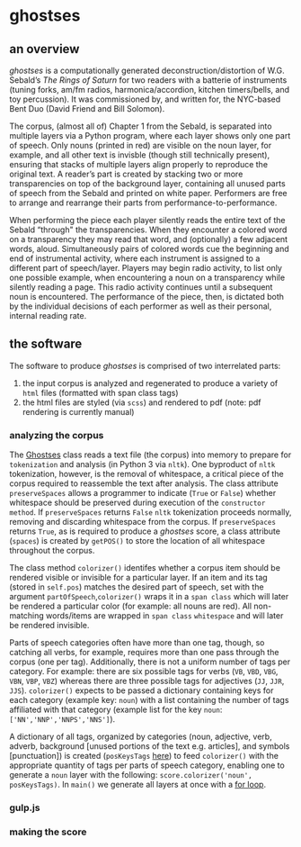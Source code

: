 # ghostses

## an overview

*ghostses* is a computationally generated deconstruction/distortion of W.G. Sebald’s *The Rings of Saturn* for two readers with a batterie of instruments (tuning forks, am/fm radios, harmonica/accordion, kitchen timers/bells, and toy percussion). It was commissioned by, and written for, the NYC-based Bent Duo (David Friend and Bill Solomon).

The corpus, (almost all of) Chapter 1 from the Sebald, is separated into multiple layers via a Python program, where each layer shows only one part of speech. Only nouns (printed in red) are visible on the noun layer, for example, and all other text is invisble (though still technically present), ensuring that stacks of multiple layers align properly to reproduce the original text. A reader’s part is created by stacking two or more transparencies on top of the background layer, containing all unused parts of speech from the Sebald and printed on white paper. Performers are free to arrange and rearrange their parts from performance-to-performance.

When performing the piece each player silently reads the entire text of the Sebald “through" the transparencies. When they encounter a colored word on a transparency they may read that word, and (optionally) a few adjacent words, aloud. Simultaneously pairs of colored words cue the beginning and end of instrumental activity, where each instrument is assigned to a different part of speech/layer. Players may begin radio activity, to list only one possible example, when encountering a noun on a transparency while silently reading a page. This radio activity continues until a subsequent noun is encountered. The performance of the piece, then, is dictated both by the individual decisions of each performer as well as their personal, internal reading rate.


## the software

The software to produce *ghostses* is comprised of two interrelated parts:

1. the input corpus is analyzed and regenerated to produce a variety of `html` files (formatted with span class tags)
2. the html files are styled (via `scss`) and rendered to pdf (note: pdf rendering is currently manual)


### analyzing the corpus

The [Ghostses](layer_generator/py/ghostses.py) class reads a text file (the corpus) into memory to prepare for `tokenization` and analysis (in Python 3 via `nltk`). One byproduct of `nltk` tokenization, however, is the removal of whitespace, a critical piece of the corpus required to reassemble the text after analysis. The class attribute `preserveSpaces` allows a programmer to indicate (`True` or `False`) whether whitespace should be preserved during execution of the `constructor method`. If `preserveSpaces` returns `False` `nltk` tokenization proceeds normally, removing and discarding whitespace from the corpus. If `preserveSpaces` returns `True`, as is required to produce a *ghostses* score, a class attribute (`spaces`) is created by `getPOS()` to store the location of all whitespace throughout the corpus.

The class method `colorizer()` identifes whether a corpus item should be rendered visible or invisible for a particular layer. If an item and its tag (stored in `self.pos`) matches the desired part of speech, set with the argument `partOfSpeech`,`colorizer()` wraps it in a `span class` which will later be rendered a particular color (for example: all nouns are red). All non-matching words/items are wrapped in `span class` `whitespace` and will later be rendered invisible.

Parts of speech categories often have more than one tag, though, so catching all verbs, for example, requires more than one pass through the corpus (one per tag). Additionally, there is not a uniform number of tags per category. For example: there are six possible tags for verbs (`VB`, `VBD`, `VBG`, `VBN`, `VBP`, `VBZ`) whereas there are three possible tags for adjectives (`JJ`, `JJR`, `JJS`). `colorizer()` expects to be passed a dictionary containing keys for each category (example key: `noun`) with a list containing the number of tags affiliated with that category (example list for the key `noun`: `['NN','NNP','NNPS','NNS']`).

A dictionary of all tags, organized by categories (noun, adjective, verb, adverb, background [unused portions of the text e.g. articles], and symbols [punctuation]) is created (`posKeysTags` [here](https://github.com/caseyanderson/ghostses/blob/6c117bbb8a26741df9531791ff66a92cb8c3b7cb/layer_generator/py/ghostses.py#L175-L187)) to feed `colorizer()` with the appropriate quantity of tags per parts of speech category, enabling one to generate a `noun` layer with the following: `score.colorizer('noun', posKeysTags)`. In `main()` we generate all layers at once with a [for loop](https://github.com/caseyanderson/ghostses/blob/6c117bbb8a26741df9531791ff66a92cb8c3b7cb/layer_generator/py/ghostses.py#L190-L194).


### gulp.js


### making the score
